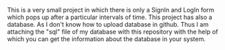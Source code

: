 This is a very small project in which there is only a SignIn and LogIn form which pops up after a particular intervals of time.
This project has also a database.
As I don't know how to upload database in github. Thus I am attaching the "sql" file of my database with this repository with the help of which you can get the information about the database in your system.
